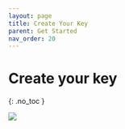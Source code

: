 ```yaml
---
layout: page
title: Create Your Key 
parent: Get Started 
nav_order: 20
---
```


# Create your key
{: .no_toc }

![](https://statics.bsafes.com/samplePage.png)



